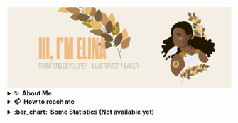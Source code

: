 <img src="./img/main.png" alt="Mokkapps GitHub README header image">

<details>
  <summary><b>✨&nbsp;&nbsp;About&nbsp;Me</b></summary>
  <br/>

## :package: I'm a distributor of:

- Sugar :cake: for my mates _(ask politely)_
- Organization
- Code
- Good humor :dancer:

## :microscope: I studied:

- Art
- Architecture
- Front-end
- Languages

## :dart: My next goals are:

- MySQL
- PHP
- Node.js
- Typescript

</details>

<details>
  <summary><b>📫&nbsp;&nbsp;How&nbsp;to&nbsp;reach&nbsp;me</b></summary>
  <br/>
 
You can reach/follow me: 
[<img src="./img/linkedin.svg" height="40em" align="center" alt="Follow Elina on LinkedIn" title="Follow Elina on LinkedIn"/>](https://www.linkedin.com/in/elina-hulbert-b74206216/?locale=en_US)
[<img src="./img/mail.svg" height="40em" align="center" alt="Mail Elina" title="Mail Elina"/>](mailto:elinahulbert@gmail.com)
[<img src="./img/behance.svg" height="40em" align="center" alt="Follow Elina on Behance" title="Follow Elina on Behance"/>](https://www.behance.net/elinahulbert)
[<img src="./img/instagram.svg" height="40em" align="center" alt="Follow Elina on Instagram" title="Follow Elina on Instagram"/>](https://www.instagram.com/_koltrast/?hl=en)

</details>

<details>
  <summary><b>:bar_chart:&nbsp;&nbsp;Some&nbsp;Statistics&nbsp;(Not available yet)</b></summary>
  <br/>

Github Stats:
<br/>
[![Anurag's GitHub stats](https://github-readme-stats.vercel.app/api?username=ElinaHulbert&title_color=#edba85&icon_color=#edba85)](https://github.com/anuraghazra/github-readme-stats)

Wakatime Stats:
![Wakatime stats](https://github-readme-stats-taupe-two.vercel.app/api/wakatime?username=ElinaHulbert&hide_title=true&hide_border=true&langs_count=5&bg_color=00000000&text_color=EDBA83)
[![wakatime](https://wakatime.com/badge/user/69ae04d4-76ba-4450-914b-d317e667735c.svg)](https://wakatime.com/@69ae04d4-76ba-4450-914b-d317e667735c)

</details>

